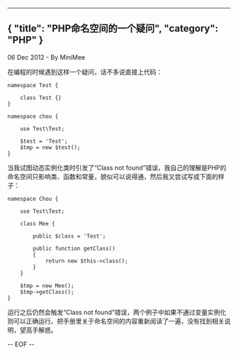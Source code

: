 -----
{
    "title": "PHP命名空间的一个疑问",
    "category": "PHP"
}
-----

<p class="meta">06 Dec 2012 - By MiniMee</p>

在编程的时候遇到这样一个疑问，话不多说直接上代码：

    namespace Test {

        class Test {}
    }

    namespace chou {

        use Test\Test;

        $test = 'Test';
        $tmp = new $test();
    }

当我试图动态实例化类时引发了“Class not found”错误，我自己的理解是PHP的命名空间只影响类、函数和常量，貌似可以说得通，然后我又尝试写成下面的样子：

    namespace Chou {

        use Test\Test;

        class Mee {

            public $class = 'Test';

            public function getClass()
            {
                return new $this->class();
            }
        }

        $tmp = new Mee();
        $tmp->getClass();
    }

运行之后仍然会触发“Class not found”错误，两个例子中如果不通过变量实例化则可以正确运行。把手册里关于命名空间的内容重新阅读了一遍，没有找到相关说明，望高手解惑。

-- EOF --
